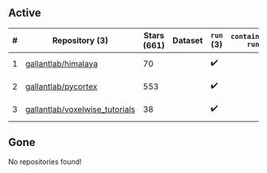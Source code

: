 ## Active
| # | Repository (3) | Stars (661) | Dataset | `run` (3) | `containers-run` | Last Modified |
| --- | --- | --- | --- | --- | --- | --- |
| 1 | [gallantlab/himalaya](https://github.com/gallantlab/himalaya) | 70 |  | :heavy_check_mark: |  | 2024-03-31 18:53:47+00:00 |
| 2 | [gallantlab/pycortex](https://github.com/gallantlab/pycortex) | 553 |  | :heavy_check_mark: |  | 2024-04-08 22:44:28+00:00 |
| 3 | [gallantlab/voxelwise_tutorials](https://github.com/gallantlab/voxelwise_tutorials) | 38 |  | :heavy_check_mark: |  | 2024-04-08 17:20:08+00:00 |

## Gone
No repositories found!
